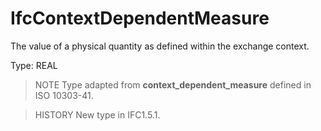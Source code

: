 # IfcContextDependentMeasure

The value of a physical quantity as defined within the exchange context.

Type: REAL

> NOTE Type adapted from **context_dependent_measure** defined in ISO 10303-41.

> HISTORY New type in IFC1.5.1.
